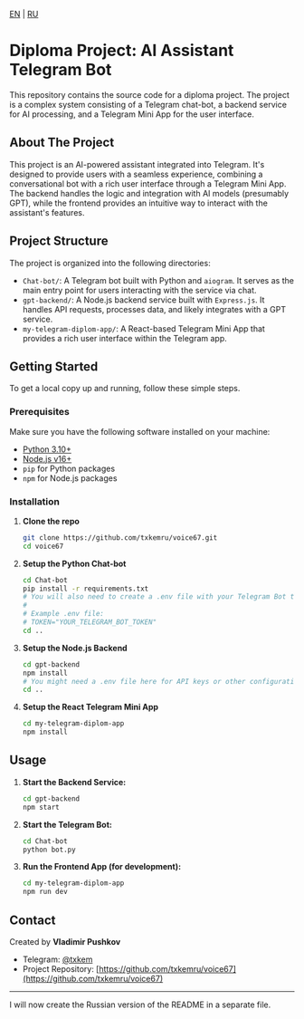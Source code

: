 [EN](./README.md) | [RU](./README.ru.md)

# Diploma Project: AI Assistant Telegram Bot

This repository contains the source code for a diploma project. The project is a complex system consisting of a Telegram chat-bot, a backend service for AI processing, and a Telegram Mini App for the user interface.

## About The Project

This project is an AI-powered assistant integrated into Telegram. It's designed to provide users with a seamless experience, combining a conversational bot with a rich user interface through a Telegram Mini App. The backend handles the logic and integration with AI models (presumably GPT), while the frontend provides an intuitive way to interact with the assistant's features.

## Project Structure

The project is organized into the following directories:

-   `Chat-bot/`: A Telegram bot built with Python and `aiogram`. It serves as the main entry point for users interacting with the service via chat.
-   `gpt-backend/`: A Node.js backend service built with `Express.js`. It handles API requests, processes data, and likely integrates with a GPT service.
-   `my-telegram-diplom-app/`: A React-based Telegram Mini App that provides a rich user interface within the Telegram app.

## Getting Started

To get a local copy up and running, follow these simple steps.

### Prerequisites

Make sure you have the following software installed on your machine:

-   [Python 3.10+](https://www.python.org/downloads/)
-   [Node.js v16+](https://nodejs.org/)
-   `pip` for Python packages
-   `npm` for Node.js packages

### Installation

1.  **Clone the repo**
    ```sh
    git clone https://github.com/txkemru/voice67.git
    cd voice67
    ```

2.  **Setup the Python Chat-bot**
    ```sh
    cd Chat-bot
    pip install -r requirements.txt
    # You will also need to create a .env file with your Telegram Bot token
    #
    # Example .env file:
    # TOKEN="YOUR_TELEGRAM_BOT_TOKEN"
    cd ..
    ```

3.  **Setup the Node.js Backend**
    ```sh
    cd gpt-backend
    npm install
    # You might need a .env file here for API keys or other configurations
    cd ..
    ```

4.  **Setup the React Telegram Mini App**
    ```sh
    cd my-telegram-diplom-app
    npm install
    ```

## Usage

1.  **Start the Backend Service:**
    ```sh
    cd gpt-backend
    npm start
    ```

2.  **Start the Telegram Bot:**
    ```sh
    cd Chat-bot
    python bot.py
    ```

3.  **Run the Frontend App (for development):**
    ```sh
    cd my-telegram-diplom-app
    npm run dev
    ```

## Contact

Created by **Vladimir Pushkov**

-   Telegram: [@txkem](https://t.me/txkem)
-   Project Repository: [https://github.com/txkemru/voice67](https://github.com/txkemru/voice67)

---

I will now create the Russian version of the README in a separate file. 